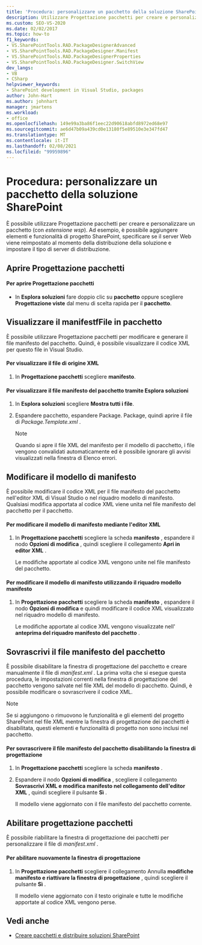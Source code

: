 ```yaml
---
title: 'Procedura: personalizzare un pacchetto della soluzione SharePoint | Microsoft Docs'
description: Utilizzare Progettazione pacchetti per creare e personalizzare un pacchetto della soluzione SharePoint (con estensione wsp). Visualizza o sovrascrive il file manifesto del pacchetto. Modificare il modello di manifesto.
ms.custom: SEO-VS-2020
ms.date: 02/02/2017
ms.topic: how-to
f1_keywords:
- VS.SharePointTools.RAD.PackageDesignerAdvanced
- VS.SharePointTools.RAD.PackageDesigner.Manifest
- VS.SharePointTools.RAD.PackageDesignerProperties
- VS.SharePointTools.RAD.PackageDesigner.SwitchView
dev_langs:
- VB
- CSharp
helpviewer_keywords:
- SharePoint development in Visual Studio, packages
author: John-Hart
ms.author: johnhart
manager: jmartens
ms.workload:
- office
ms.openlocfilehash: 149e99a3ba86f1eec22d90618abfd8972ed68e97
ms.sourcegitcommit: ae6d47b09a439cd0e13180f5e89510e3e347fd47
ms.translationtype: MT
ms.contentlocale: it-IT
ms.lasthandoff: 02/08/2021
ms.locfileid: "99959896"
---
```

# <a name="how-to-customize-a-sharepoint-solution-package"></a>Procedura: personalizzare un pacchetto della soluzione SharePoint
  È possibile utilizzare Progettazione pacchetti per creare e personalizzare un pacchetto (con *estensione wsp*). Ad esempio, è possibile aggiungere elementi e funzionalità di progetto SharePoint, specificare se il server Web viene reimpostato al momento della distribuzione della soluzione e impostare il tipo di server di distribuzione.

## <a name="open-the-package-designer"></a>Aprire Progettazione pacchetti

#### <a name="to-open-the-package-designer"></a>Per aprire Progettazione pacchetti

- In **Esplora soluzioni** fare doppio clic su **pacchetto** oppure scegliere **Progettazione viste** dal menu di scelta rapida per il **pacchetto**.

## <a name="view-the-packaged-manifestffile"></a>Visualizzare il manifestfFile in pacchetto
 È possibile utilizzare Progettazione pacchetti per modificare e generare il file manifesto del pacchetto. Quindi, è possibile visualizzare il codice XML per questo file in Visual Studio.

#### <a name="to-view-the-xml-source-file"></a>Per visualizzare il file di origine XML

1. In **Progettazione pacchetti** scegliere **manifesto**.

#### <a name="to-view-the-packaged-manifest-file-by-using-solution-explorer"></a>Per visualizzare il file manifesto del pacchetto tramite Esplora soluzioni

1. In **Esplora soluzioni** scegliere **Mostra tutti i file**.

2. Espandere pacchetto, espandere Package. Package, quindi aprire il file di *Package.Template.xml* .

    > [!NOTE]
    > Quando si apre il file XML del manifesto per il modello di pacchetto, i file vengono convalidati automaticamente ed è possibile ignorare gli avvisi visualizzati nella finestra di Elenco errori.

## <a name="change-the-manifest-template"></a>Modificare il modello di manifesto
 È possibile modificare il codice XML per il file manifesto del pacchetto nell'editor XML di Visual Studio o nel riquadro modello di manifesto. Qualsiasi modifica apportata al codice XML viene unita nel file manifesto del pacchetto per il pacchetto.

#### <a name="to-change-the-manifest-template-by-using-the-xml-editor"></a>Per modificare il modello di manifesto mediante l'editor XML

1. In **Progettazione pacchetti** scegliere la scheda **manifesto** , espandere il nodo **Opzioni di modifica** , quindi scegliere il collegamento **Apri in editor XML** .

     Le modifiche apportate al codice XML vengono unite nel file manifesto del pacchetto.

#### <a name="to-change-the-manifest-template-by-using-the-manifest-template-pane"></a>Per modificare il modello di manifesto utilizzando il riquadro modello manifesto

1. In **Progettazione pacchetti** scegliere la scheda **manifesto** , espandere il nodo **Opzioni di modifica** e quindi modificare il codice XML visualizzato nel riquadro modello di manifesto.

     Le modifiche apportate al codice XML vengono visualizzate nell' **anteprima del riquadro manifesto del pacchetto** .

## <a name="overwrite-the-packaged-manifest-file"></a>Sovrascrivi il file manifesto del pacchetto
 È possibile disabilitare la finestra di progettazione del pacchetto e creare manualmente il file di *manifest.xml* . La prima volta che si esegue questa procedura, le impostazioni correnti nella finestra di progettazione del pacchetto vengono salvate nel file XML del modello di pacchetto. Quindi, è possibile modificare o sovrascrivere il codice XML.

> [!NOTE]
> Se si aggiungono o rimuovono le funzionalità e gli elementi del progetto SharePoint nel file XML mentre la finestra di progettazione dei pacchetti è disabilitata, questi elementi e funzionalità di progetto non sono inclusi nel pacchetto.

#### <a name="to-overwrite-packaged-manifest-file-by-disabling-the-designer"></a>Per sovrascrivere il file manifesto del pacchetto disabilitando la finestra di progettazione

1. In **Progettazione pacchetti** scegliere la scheda **manifesto** .

2. Espandere il nodo **Opzioni di modifica** , scegliere il collegamento **Sovrascrivi XML e modifica manifesto nel collegamento dell'editor XML** , quindi scegliere il pulsante **Sì** .

     Il modello viene aggiornato con il file manifesto del pacchetto corrente.

## <a name="enable-the-package-designer"></a>Abilitare progettazione pacchetti
 È possibile riabilitare la finestra di progettazione dei pacchetti per personalizzare il file di *manifest.xml* .

#### <a name="to-re-enable-the-designer"></a>Per abilitare nuovamente la finestra di progettazione

1. In **Progettazione pacchetti** scegliere il collegamento Annulla **modifiche manifesto e riattivare la finestra di progettazione** , quindi scegliere il pulsante **Sì** .

     Il modello viene aggiornato con il testo originale e tutte le modifiche apportate al codice XML vengono perse.

## <a name="see-also"></a>Vedi anche
- [Creare pacchetti e distribuire soluzioni SharePoint](../sharepoint/packaging-and-deploying-sharepoint-solutions.md)

